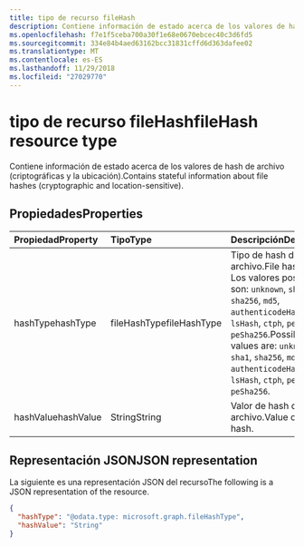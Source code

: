```yaml
---
title: tipo de recurso fileHash
description: Contiene información de estado acerca de los valores de hash de archivo (criptográficas y la ubicación).
ms.openlocfilehash: f7e1f5ceba700a30f1e68e0670ebcec40c3d6fd5
ms.sourcegitcommit: 334e84b4aed63162bcc31831cffd6d363dafee02
ms.translationtype: MT
ms.contentlocale: es-ES
ms.lasthandoff: 11/29/2018
ms.locfileid: "27029770"
---
```

# <a name="filehash-resource-type"></a><span data-ttu-id="066fa-103">tipo de recurso fileHash</span><span class="sxs-lookup"><span data-stu-id="066fa-103">fileHash resource type</span></span>

<span data-ttu-id="066fa-104">Contiene información de estado acerca de los valores de hash de archivo (criptográficas y la ubicación).</span><span class="sxs-lookup"><span data-stu-id="066fa-104">Contains stateful information about file hashes (cryptographic and location-sensitive).</span></span>

## <a name="properties"></a><span data-ttu-id="066fa-105">Propiedades</span><span class="sxs-lookup"><span data-stu-id="066fa-105">Properties</span></span>

| <span data-ttu-id="066fa-106">Propiedad</span><span class="sxs-lookup"><span data-stu-id="066fa-106">Property</span></span>     | <span data-ttu-id="066fa-107">Tipo</span><span class="sxs-lookup"><span data-stu-id="066fa-107">Type</span></span>        | <span data-ttu-id="066fa-108">Descripción</span><span class="sxs-lookup"><span data-stu-id="066fa-108">Description</span></span> |
|:-------------|:------------|:------------|
|<span data-ttu-id="066fa-109">hashType</span><span class="sxs-lookup"><span data-stu-id="066fa-109">hashType</span></span>|<span data-ttu-id="066fa-110">fileHashType</span><span class="sxs-lookup"><span data-stu-id="066fa-110">fileHashType</span></span>|<span data-ttu-id="066fa-111">Tipo de hash de archivo.</span><span class="sxs-lookup"><span data-stu-id="066fa-111">File hash type.</span></span> <span data-ttu-id="066fa-112">Los valores posibles son: `unknown`, `sha1`, `sha256`, `md5`, `authenticodeHash256`, `lsHash`, `ctph`, `peSha1` y `peSha256`.</span><span class="sxs-lookup"><span data-stu-id="066fa-112">Possible values are: `unknown`, `sha1`, `sha256`, `md5`, `authenticodeHash256`, `lsHash`, `ctph`, `peSha1`, `peSha256`.</span></span>|
|<span data-ttu-id="066fa-113">hashValue</span><span class="sxs-lookup"><span data-stu-id="066fa-113">hashValue</span></span>|<span data-ttu-id="066fa-114">String</span><span class="sxs-lookup"><span data-stu-id="066fa-114">String</span></span>|<span data-ttu-id="066fa-115">Valor de hash de archivo.</span><span class="sxs-lookup"><span data-stu-id="066fa-115">Value of the file hash.</span></span>|

## <a name="json-representation"></a><span data-ttu-id="066fa-116">Representación JSON</span><span class="sxs-lookup"><span data-stu-id="066fa-116">JSON representation</span></span>

<span data-ttu-id="066fa-117">La siguiente es una representación JSON del recurso</span><span class="sxs-lookup"><span data-stu-id="066fa-117">The following is a JSON representation of the resource.</span></span>

<!-- {
  "blockType": "resource",
  "optionalProperties": [

  ],
  "@odata.type": "microsoft.graph.fileHash"
}-->

```json
{
  "hashType": "@odata.type: microsoft.graph.fileHashType",
  "hashValue": "String"
}

```

<!-- uuid: 8fcb5dbc-d5aa-4681-8e31-b001d5168d79
2015-10-25 14:57:30 UTC -->
<!-- {
  "type": "#page.annotation",
  "description": "fileHash resource",
  "keywords": "",
  "section": "documentation",
  "tocPath": ""
}-->